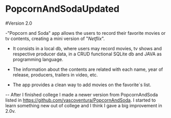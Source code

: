 # PopcornAndSodaUpdated
#Version 2.0

-"Popcorn and Soda" app allows the users to record their favorite movies or tv contents, creating a mini version of "_Netflix_".

- It consists in a local db, where users may record movies, tv shows and respective producer data, in a CRUD functional SQLite db and JAVA as programming language.

- The information about the contents are related with each name, year of release, producers, trailers in video, etc.

- The app provides a clean way to add movies on the favorite´s list.

-- After I finished college I made a newer version from PopcornAndSoda listed in https://github.com/vascoventura/PopcornAndSoda. I started to learn something new out of college and I think I gave a big improvement in 2.0v. 

